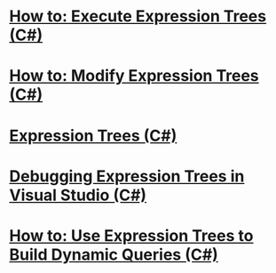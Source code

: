# [How to: Execute Expression Trees (C#)](how-to-execute-expression-trees.md)
# [How to: Modify Expression Trees (C#)](how-to-modify-expression-trees.md)
# [Expression Trees (C#)](index.md)
# [Debugging Expression Trees in Visual Studio (C#)](debugging-expression-trees-in-visual-studio.md)
# [How to: Use Expression Trees to Build Dynamic Queries (C#)](how-to-use-expression-trees-to-build-dynamic-queries.md)
